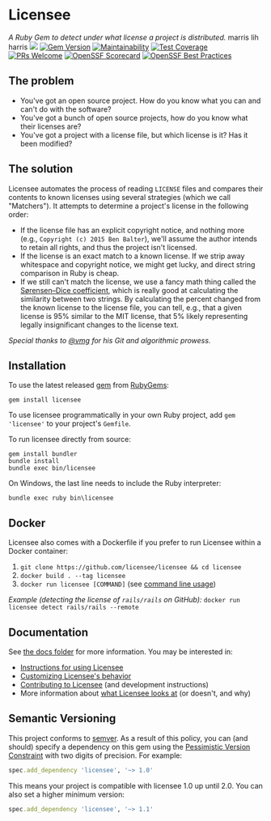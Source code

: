 # Licensee

*A Ruby Gem to detect under what license a project is distributed.*
marris lih harris 
[![](https://github.com/licensee/licensee/workflows/CI/badge.svg)](https://github.com/licensee/licensee/actions?query=workflow%3ACI) [![Gem Version](https://badge.fury.io/rb/licensee.svg)](https://badge.fury.io/rb/licensee) [![Maintainability](https://api.codeclimate.com/v1/badges/5dca6a1ff7015c6d8cab/maintainability)](https://codeclimate.com/github/benbalter/licensee/maintainability) [![Test Coverage](https://api.codeclimate.com/v1/badges/5dca6a1ff7015c6d8cab/test_coverage)](https://codeclimate.com/github/benbalter/licensee/test_coverage) [![PRs Welcome](https://img.shields.io/badge/PRs-welcome-brightgreen.svg?style=flat-square)](http://makeapullrequest.com) [![OpenSSF Scorecard](https://api.securityscorecards.dev/projects/github.com/licensee/licensee/badge)](https://securityscorecards.dev/viewer/?uri=github.com/licensee/licensee) [![OpenSSF Best Practices](https://www.bestpractices.dev/projects/8021/badge)](https://www.bestpractices.dev/projects/8021)


## The problem

* You've got an open source project. How do you know what you can and can't do with the software?
* You've got a bunch of open source projects, how do you know what their licenses are?
* You've got a project with a license file, but which license is it? Has it been modified?

## The solution

Licensee automates the process of reading `LICENSE` files and compares their contents to known licenses using several strategies (which we call "Matchers"). It attempts to determine a project's license in the following order:

* If the license file has an explicit copyright notice, and nothing more (e.g., `Copyright (c) 2015 Ben Balter`), we'll assume the author intends to retain all rights, and thus the project isn't licensed.
* If the license is an exact match to a known license. If we strip away whitespace and copyright notice, we might get lucky, and direct string comparison in Ruby is cheap.
* If we still can't match the license, we use a fancy math thing called the [Sørensen–Dice coefficient](https://en.wikipedia.org/wiki/S%C3%B8rensen%E2%80%93Dice_coefficient), which is really good at calculating the similarity between two strings. By calculating the percent changed from the known license to the license file, you can tell, e.g., that a given license is 95% similar to the MIT license, that 5% likely representing legally insignificant changes to the license text.

*Special thanks to [@vmg](https://github.com/vmg) for his Git and algorithmic prowess.*

## Installation

To use the latest released [gem](https://rubygems.org/pages/download) from [RubyGems](https://rubygems.org/):

    gem install licensee

To use licensee programmatically in your own Ruby project, add `gem 'licensee'` to your project's `Gemfile`.

To run licensee directly from source:

    gem install bundler
    bundle install
    bundle exec bin/licensee

On Windows, the last line needs to include the Ruby interpreter:

    bundle exec ruby bin\licensee

## Docker

Licensee also comes with a Dockerfile if you prefer to run Licensee within a Docker container:

1. `git clone https://github.com/licensee/licensee && cd licensee`
2. `docker build . --tag licensee`
3. `docker run licensee [COMMAND]` (see [command line usage](./command-line-usage.md))

*Example (detecting the license of `rails/rails` on GitHub):* `docker run licensee detect rails/rails --remote`

## Documentation

See [the docs folder](/docs) for more information. You may be interested in:

* [Instructions for using Licensee](usage.md)
* [Customizing Licensee's behavior](customizing.md)
* [Contributing to Licensee](CONTRIBUTING.md) (and development instructions)
* More information about [what Licensee looks at](what-we-look-at.md) (or doesn't, and why)

## Semantic Versioning

This project conforms to [semver](http://semver.org/). As a result of this policy, you can (and should) specify a dependency on this gem using the [Pessimistic Version Constraint](http://guides.rubygems.org/patterns/) with two digits of precision. For example:

```ruby
spec.add_dependency 'licensee', '~> 1.0'
```

This means your project is compatible with licensee 1.0 up until 2.0. You can also set a higher minimum version:

```ruby
spec.add_dependency 'licensee', '~> 1.1'
```
